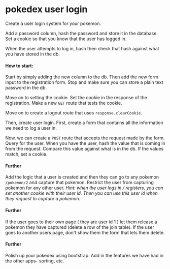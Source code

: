 # pokedex user login

Create a user login system for your pokemon.

Add a password column, hash the password and store it in the database. Set a cookie so that you know that the user has logged in.

When the user attempts to log in, hash then check that hash against what you have stored in the db.

#### How to start:
Start by simply adding the new column to the db. Then add the new form input to the registration form. Stop and make sure you can store a plain text password in the db.

Move on to setting the cookie. Set the cookie in the response of the registration. Make a new `GET` route that tests the cookie.

Move on to create a logout route that uses `response.clearCookie`.

Then, create user login. First, create a form that contains all the information we need to log a user in.

Now, we can create a `POST` route that accepts the request made by the form. Query for the user. When you have the user, hash the value that is coming in from the request. Compare this value against what is in the db. If the values match, set a cookie.

#### Further
Add the logic that a user is created and then they can go to any pokemon `/pokemon/2` and capture that pokemon. Restrict the user from capturing pokemon for any other user. *Hint: when the user logs in / registers, you can set another cookie with their user id. Then you can use this user id when they request to capture a pokemon.*

#### Further
If the user goes to their own page ( they are user id 1 ) let them release a pokemon they have captured (delete a row of the join table).
If the user goes to another users page, don't show them the form that lets them delete.

#### Further
Polish up your pokedex using bootstrap. Add in the features we have had in the other apps- sorting, etc.
